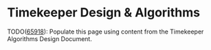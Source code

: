 # Timekeeper Design & Algorithms

TODO([65918](https://fxbug.dev/65918)): Populate this page using content from
the Timekeeper Algorithms Design Document.

